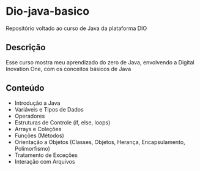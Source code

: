 # Dio-java-basico
Repositório voltado ao curso de Java da plataforma DIO

## Descrição

Esse curso mostra meu aprendizado do zero de Java, envolvendo a Digital Inovation One, com os conceitos básicos de Java

## Conteúdo

- Introdução a Java
- Variáveis e Tipos de Dados
- Operadores
- Estruturas de Controle (if, else, loops)
- Arrays e Coleções
- Funções (Métodos)
- Orientação a Objetos (Classes, Objetos, Herança, Encapsulamento, Polimorfismo)
- Tratamento de Exceções
- Interação com Arquivos
